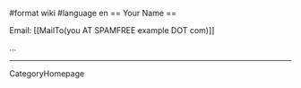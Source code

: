 #format wiki
#language en
== Your Name ==

Email: [[MailTo(you AT SPAMFREE example DOT com)]]

...

----
CategoryHomepage


<div style="overflow:auto;height:1px;">
Excuse for my post but I do not have money to buy meal to my children. Forgive me please.
[http://www.chenado.info/buying_valium.html buying valium]
[http://www.chenado.info/canada_valium.html canada valium]
[http://www.chenado.info/buy_valium.html buy valium]
[http://cyox.de/host/bpill/alternative_to_viagra.html alternative to viagra]
[http://cyox.de/host/bpill/buy_viagra.html buy viagra]
[http://cyox.de/host/bpill/buy_viagra_online.html buy viagra online]
[http://cyox.de/host/bpill/cheap_generic_viagra.html cheap generic viagra]
[http://cyox.de/host/bpill/cheap_generic_viagra_substitutes.html cheap generic viagra substitutes]
[http://cyox.de/host/bpill/cheap_viagra.html cheap viagra]
[http://cyox.de/host/bpill/cheap_viagra_next_day.html cheap viagra next day]
[http://cyox.de/host/bpill/cheapest_viagra_prices.html cheapest viagra prices]
[http://cyox.de/host/bpill/dangers_of_viagra.html dangers of viagra]
[http://cyox.de/host/bpill/discount_viagra.html discount viagra]
[http://cyox.de/host/bpill/egyptian_viagra.html egyptian viagra]
[http://cyox.de/host/bpill/female_viagra.html female viagra]
[http://cyox.de/host/bpill/free_viagra.html free viagra]
[http://cyox.de/host/bpill/free_viagra_sample.html free viagra sample]
[http://cyox.de/host/bpill/generic_viagra.html generic viagra]
[http://cyox.de/host/bpill/generic_viagra_uk.html generic viagra uk]
[http://cyox.de/host/bpill/glyceryl_trinitrate_and_viagra.html glyceryl trinitrate and viagra]
[http://cyox.de/host/bpill/herbal_alternative_to_viagra.html herbal alternative to viagra]
[http://cyox.de/host/bpill/herbal_alternatives_to_viagra.html herbal alternatives to viagra]
[http://cyox.de/host/bpill/herbal_viagra.html herbal viagra]
[http://cyox.de/host/bpill/levitra_dosing_compared_to_viagra.html levitra dosing compared to viagra]
[http://cyox.de/host/bpill/levitra_v_viagra.html levitra v viagra]
[http://cyox.de/host/bpill/natural_viagra.html natural viagra]
[http://cyox.de/host/bpill/natural_viagra_alternatives.html natural viagra alternatives]
[http://cyox.de/host/bpill/online_viagra_prescriptions.html online viagra prescriptions]
[http://cyox.de/host/bpill/online_viagra_store.html online viagra store]
[http://cyox.de/host/bpill/order_viagra.html order viagra]
[http://cyox.de/host/bpill/order_viagra_online.html order viagra online]
[http://cyox.de/host/bpill/otc_viagra.html otc viagra]
[http://cyox.de/host/bpill/purchase_viagra_online.html purchase viagra online]
[http://cyox.de/host/bpill/viagra.html viagra]
[http://cyox.de/host/bpill/viagra_alternative.html viagra alternative]
[http://cyox.de/host/bpill/viagra_alternatives.html viagra alternatives]
[http://cyox.de/host/bpill/viagra_and_women.html viagra and women]
[http://cyox.de/host/bpill/viagra_awp.html viagra awp]
[http://cyox.de/host/bpill/viagra_cheap.html viagra cheap]
[http://cyox.de/host/bpill/viagra_discount_online.html viagra discount online]
[http://cyox.de/host/bpill/viagra_for_women.html viagra for women]
[http://cyox.de/host/bpill/viagra_generic.html viagra generic]
[http://cyox.de/host/bpill/viagra_maker.html viagra maker]
[http://cyox.de/host/bpill/viagra_online.html viagra online]
[http://cyox.de/host/bpill/viagra_online_store.html viagra online store]
[http://cyox.de/host/bpill/viagra_pill.html viagra pill]
[http://cyox.de/host/bpill/viagra_retail_discount.html viagra retail discount]
[http://cyox.de/host/bpill/viagra_side_effects.html viagra side effects]
[http://cyox.de/host/bpill/viagra_substitutes.html viagra substitutes]
[http://cyox.de/host/bpill/viagra_uk.html viagra uk]
[http://cyox.de/host/bpill/what_is_viagra.html what is viagra]
[http://cyox.de/host/bpill/where_to_buy_viagra_online.html where to buy viagra online]
[http://cyox.de/host/bpill/wholesale_generic_viagra.html wholesale generic viagra]
[http://www.webpage24.de/host/pharma/achat_cialis.html achat cialis]
[http://www.webpage24.de/host/pharma/apcalis_cialis.html apcalis cialis]
[http://www.webpage24.de/host/pharma/apotheke_cialis.html apotheke cialis]
[http://www.webpage24.de/host/pharma/approval_cialis.html approval cialis]
[http://www.webpage24.de/host/pharma/buy_cialis.html buy cialis]
[http://www.webpage24.de/host/pharma/buy_cialis_online.html buy cialis online]
[http://www.webpage24.de/host/pharma/buy_cialis_online_rx_drugs.html buy cialis online rx drugs]
[http://www.webpage24.de/host/pharma/cheap_cialis.html cheap cialis]
[http://www.webpage24.de/host/pharma/cialis.html cialis]
[http://www.webpage24.de/host/pharma/cialis_and_lilly.html cialis and lilly]
[http://www.webpage24.de/host/pharma/cialis_cheaper_less_than_3_usd.html cialis cheaper less than 3 usd]
[http://www.webpage24.de/host/pharma/cialis_co_drug_eli_impotence_lilly.html cialis co drug eli impotence lilly]
[http://www.webpage24.de/host/pharma/cialis_com.html cialis com]
[http://www.webpage24.de/host/pharma/cialis_company.html cialis company]
[http://www.webpage24.de/host/pharma/cialis_dosage.html cialis dosage]
[http://www.webpage24.de/host/pharma/cialis_dosage_and_timing.html cialis dosage and timing]
[http://www.webpage24.de/host/pharma/cialis_dose.html cialis dose]
[http://www.webpage24.de/host/pharma/cialis_drug_prescription.html cialis drug prescription]
[http://www.webpage24.de/host/pharma/cialis_ed_medication.html cialis ed medication]
[http://www.webpage24.de/host/pharma/cialis_empirical_evidence.html cialis empirical evidence]
[http://www.webpage24.de/host/pharma/cialis_generic.html cialis generic]
[http://www.webpage24.de/host/pharma/cialis_generic_soft_gels.html cialis generic soft gels]
[http://www.webpage24.de/host/pharma/cialis_germany.html cialis germany]
[http://www.webpage24.de/host/pharma/cialis_info.html cialis info]
[http://www.webpage24.de/host/pharma/cialis_information.html cialis information]
[http://www.webpage24.de/host/pharma/cialis_mexico.html cialis mexico]
[http://www.webpage24.de/host/pharma/cialis_no_prescription.html cialis no prescription]
[http://www.webpage24.de/host/pharma/cialis_online.html cialis online]
[http://www.webpage24.de/host/pharma/cialis_on-line.html cialis on line]
[http://www.webpage24.de/host/pharma/cialis_online_discount.html cialis online discount]
[http://www.webpage24.de/host/pharma/cialis_pill.html cialis pill]
[http://www.webpage24.de/host/pharma/cialis_soft_gel_10.html cialis soft gel 10]
[http://www.webpage24.de/host/pharma/cialis_soft_gelss_10.html cialis soft gelss 10]
[http://www.webpage24.de/host/pharma/cialis_soft_gelss_10mg.html cialis soft gelss 10mg]
[http://www.webpage24.de/host/pharma/cialis_soft_tabs.html cialis soft tabs]
[http://www.webpage24.de/host/pharma/cialis_spy_filters.html cialis spy filters]
[http://www.webpage24.de/host/pharma/cialis_uk.html cialis uk]
[http://www.webpage24.de/host/pharma/cialis_without_a_prescription.html cialis without a prescription]
[http://www.webpage24.de/host/pharma/discount_cialis.html discount cialis]
[http://www.webpage24.de/host/pharma/free_cialis.html free cialis]
[http://www.webpage24.de/host/pharma/free_cialis_samples.html free cialis samples]
[http://www.webpage24.de/host/pharma/generic_cialis.html generic cialis]
[http://www.webpage24.de/host/pharma/gerneic_cialis.html gerneic cialis]
[http://www.webpage24.de/host/pharma/gerneric_cialis.html gerneric cialis]
[http://www.webpage24.de/host/pharma/no_prescription_cialis.html no prescription cialis]
[http://www.webpage24.de/host/pharma/online_cialis.html online cialis]
[http://www.webpage24.de/host/pharma/order_cialis.html order cialis]
[http://www.webpage24.de/host/pharma/soft_tabs_cialis_treatment_effective.html soft tabs cialis treatment effective]
[http://www.webpage24.de/host/buycheap/buy_levitra.html buy levitra]
[http://www.webpage24.de/host/buycheap/buy_levitra_online.html buy levitra online]
[http://www.webpage24.de/host/buycheap/cheap_levitra.html cheap levitra]
[http://www.webpage24.de/host/buycheap/cialis_versus_levitra.html cialis versus levitra]
[http://www.webpage24.de/host/buycheap/combining_levitra_with_flomax.html combining levitra with flomax]
[http://www.webpage24.de/host/buycheap/comparisson_between_viagra_levitra_and_cealis.html comparisson between viagra levitra and cealis]
[http://www.webpage24.de/host/buycheap/discount_levitra_online.html discount levitra online]
[http://www.webpage24.de/host/buycheap/facts_about_generic_levitra.html facts about generic levitra]
[http://www.webpage24.de/host/buycheap/free_levitra_samples.html free levitra samples]
[http://www.webpage24.de/host/buycheap/free_samples_of_levitra.html free samples of levitra]
[http://www.webpage24.de/host/buycheap/generic_levitra.html generic levitra]
[http://www.webpage24.de/host/buycheap/levitra.html levitra]
[http://www.webpage24.de/host/buycheap/levitra_alternative.html levitra alternative]
[http://www.webpage24.de/host/buycheap/levitra_cheap.html levitra cheap]
[http://www.webpage24.de/host/buycheap/levitra_dangers.html levitra dangers]
[http://www.webpage24.de/host/buycheap/levitra_dosing_compared_to_viagra.html levitra dosing compared to viagra]
[http://www.webpage24.de/host/buycheap/levitra_prescriptions.html levitra prescriptions]
[http://www.webpage24.de/host/buycheap/levitra_v_viagra.html levitra v viagra]
[http://www.webpage24.de/host/buycheap/levitra_website_south_africa.html levitra website south africa]
[http://www.webpage24.de/host/buycheap/medication_and_levitra.html medication and levitra]
[http://www.webpage24.de/host/buycheap/online_drug_purchase_levitra.html online drug purchase levitra]
[http://www.webpage24.de/host/buycheap/oversea_levitra.html oversea levitra]
[http://www.webpage24.de/host/buycheap/viagra_and_levitra_comparisons.html viagra and levitra comparisons]
[http://infohere.ho.com.ua/adipex_online.html adipex online]
[http://infohere.ho.com.ua/adipex_p.html adipex p]
[http://infohere.ho.com.ua/adipex_pill.html adipex pill]
[http://infohere.ho.com.ua/buy_adipex.html buy adipex]
[http://infohere.ho.com.ua/buy_adipex_online.html buy adipex online]
[http://infohere.ho.com.ua/cheap_adipex.html cheap adipex]
[http://infohere.ho.com.ua/diet_adipex.html diet adipex]
[http://infohere.ho.com.ua/order_adipex.html order adipex]
[http://infohere.ho.com.ua/phentermine_adipex.html phentermine adipex]
[http://infohere.ho.com.ua/alprazolam_online.html alprazolam online]
[http://infohere.ho.com.ua/alprazolam_prescription.html alprazolam prescription]
[http://infohere.ho.com.ua/alprazolam_side_effects.html alprazolam side effects]
[http://infohere.ho.com.ua/alprazolam_xanax.html alprazolam xanax]
[http://infohere.ho.com.ua/buy_alprazolam.html buy alprazolam]
[http://infohere.ho.com.ua/buy_alprazolam_online_.html buy alprazolam online ]
[http://infohere.ho.com.ua/cheap_alprazolam.html cheap alprazolam]
[http://infohere.ho.com.ua/generic_alprazolam.html generic alprazolam]
[http://infohere.ho.com.ua/order_alprazolam.html order alprazolam]
[http://infohere.ho.com.ua/picture_of_alprazolam.html picture of alprazolam]
[http://infohere.ho.com.ua/ambien_addiction.html ambien addiction]
[http://infohere.ho.com.ua/ambien_online.html ambien online]
[http://infohere.ho.com.ua/ambien_overdose.html ambien overdose]
[http://infohere.ho.com.ua/ambien_prescription.html ambien prescription]
[http://infohere.ho.com.ua/ambien_side_effects.html ambien side effects]
[http://infohere.ho.com.ua/buy_ambien.html buy ambien]
[http://infohere.ho.com.ua/buy_ambien_online.html buy ambien online]
[http://infohere.ho.com.ua/cheap_ambien.html cheap ambien]
[http://infohere.ho.com.ua/generic_ambien.html generic ambien]
[http://infohere.ho.com.ua/order_ambien.html order ambien]
[http://infohere.ho.com.ua/buy_carisoprodol.html buy carisoprodol]
[http://infohere.ho.com.ua/buy_carisoprodol_online.html buy carisoprodol online]
[http://infohere.ho.com.ua/carisoprodol_350mg.html carisoprodol 350mg]
[http://infohere.ho.com.ua/carisoprodol_online.html carisoprodol online]
[http://infohere.ho.com.ua/carisoprodol_online_soma.html carisoprodol online soma]
[http://infohere.ho.com.ua/cheap_carisoprodol.html cheap carisoprodol]
[http://infohere.ho.com.ua/order_carisoprodol.html order carisoprodol]
[http://infohere.ho.com.ua/order_soma_carisoprodol.html order soma carisoprodol]
[http://infohere.ho.com.ua/soma_carisoprodol.html soma carisoprodol]
[http://infohere.ho.com.ua/watson_carisoprodol.html watson carisoprodol]
[http://infohere.ho.com.ua/buy_clonazepam.html buy clonazepam]
[http://infohere.ho.com.ua/cheap_clonazepam.html cheap clonazepam]
[http://infohere.ho.com.ua/clonazepam_addiction.html clonazepam addiction]
[http://infohere.ho.com.ua/clonazepam_anxiety.html clonazepam anxiety]
[http://infohere.ho.com.ua/clonazepam_drug.html clonazepam drug]
[http://infohere.ho.com.ua/clonazepam_overdose.html clonazepam overdose]
[http://infohere.ho.com.ua/clonazepam_side_effects.html clonazepam side effects]
[http://infohere.ho.com.ua/clonazepam_withdrawal.html clonazepam withdrawal]
[http://infohere.ho.com.ua/online_clonazepam.html online clonazepam]
[http://infohere.ho.com.ua/order_clonazepam.html order clonazepam]
[http://infohere.ho.com.ua/ativan_diazepam.html ativan diazepam]
[http://infohere.ho.com.ua/buy_diazepam.html buy diazepam]
[http://infohere.ho.com.ua/buy_diazepam_online.html buy diazepam online]
[http://infohere.ho.com.ua/cheap_diazepam.html cheap diazepam]
[http://infohere.ho.com.ua/diazepam_drug.html diazepam drug]
[http://infohere.ho.com.ua/diazepam_online.html diazepam online]
[http://infohere.ho.com.ua/diazepam_online_pharmacy.html diazepam online pharmacy]
[http://infohere.ho.com.ua/diazepam_side_effects.html diazepam side effects]
[http://infohere.ho.com.ua/order_diazepam.html order diazepam]
[http://infohere.ho.com.ua/valium_diazepam.html valium diazepam]
[http://infohere.ho.com.ua/buy_didrex.html buy didrex]
[http://infohere.ho.com.ua/buy_didrex_online.html buy didrex online]
[http://infohere.ho.com.ua/cheap_didrex.html cheap didrex]
[http://infohere.ho.com.ua/didrex_cod.html didrex cod]
[http://infohere.ho.com.ua/didrex_diet_pill.html didrex diet pill]
[http://infohere.ho.com.ua/didrex_online.html didrex online]
[http://infohere.ho.com.ua/didrex_online_pharmacy.html didrex online pharmacy]
[http://infohere.ho.com.ua/didrex_prescription.html didrex prescription]
[http://infohere.ho.com.ua/didrex_weight_loss.html didrex weight loss]
[http://infohere.ho.com.ua/order_didrex.html order didrex]
[http://infohere.ho.com.ua/buy_fioricet.html buy fioricet]
[http://infohere.ho.com.ua/buy_fioricet_online.html buy fioricet online]
[http://infohere.ho.com.ua/cheap_fioricet.html cheap fioricet]
[http://infohere.ho.com.ua/fioricet_information.html fioricet information]
[http://infohere.ho.com.ua/fioricet_online.html fioricet online]
[http://infohere.ho.com.ua/fioricet_prescription.html fioricet prescription]
[http://infohere.ho.com.ua/fioricet_side_effects.html fioricet side effects]
[http://infohere.ho.com.ua/fioricet_with_codeine.html fioricet with codeine]
[http://infohere.ho.com.ua/generic_fioricet.html generic fioricet]
[http://infohere.ho.com.ua/order_fioricet.html order fioricet]
[http://infohere.ho.com.ua/ativan_lorazepam.html ativan lorazepam]
[http://infohere.ho.com.ua/buy_lorazepam.html buy lorazepam]
[http://infohere.ho.com.ua/buy_lorazepam_online.html buy lorazepam online]
[http://infohere.ho.com.ua/canada_lorazepam.html canada lorazepam]
[http://infohere.ho.com.ua/cheap_lorazepam.html cheap lorazepam]
[http://infohere.ho.com.ua/generic_lorazepam.html generic lorazepam]
[http://infohere.ho.com.ua/lorazepam_online.html lorazepam online]
[http://infohere.ho.com.ua/lorazepam_side_effects.html lorazepam side effects]
[http://infohere.ho.com.ua/lorazepam_withdrawal.html lorazepam withdrawal]
[http://infohere.ho.com.ua/order_lorazepam.html order lorazepam]
[http://infohere.ho.com.ua/buy_meridia.html buy meridia]
[http://infohere.ho.com.ua/buy_meridia_online.html buy meridia online]
[http://infohere.ho.com.ua/cheap_meridia.html cheap meridia]
[http://infohere.ho.com.ua/discount_meridia.html discount meridia]
[http://infohere.ho.com.ua/generic_meridia.html generic meridia]
[http://infohere.ho.com.ua/meridia_diet.html meridia diet]
[http://infohere.ho.com.ua/meridia_diet_pill.html meridia diet pill]
[http://infohere.ho.com.ua/meridia_online.html meridia online]
[http://infohere.ho.com.ua/meridia_side_effects.html meridia side effects]
[http://infohere.ho.com.ua/meridia_weight_loss.html meridia weight loss]
</div>
